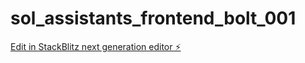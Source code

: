 # sol_assistants_frontend_bolt_001

[Edit in StackBlitz next generation editor ⚡️](https://stackblitz.com/~/github.com/SolomonAdmin/sol_assistants_frontend_bolt_001)